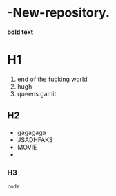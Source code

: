 # -New-repository.
**bold text**
# H1
1. end of the fucking world
2. hugh
3. queens gamit
## H2
- gagagaga
- JSADHFAKS
- MOVIE
- 
### H3
`code`
